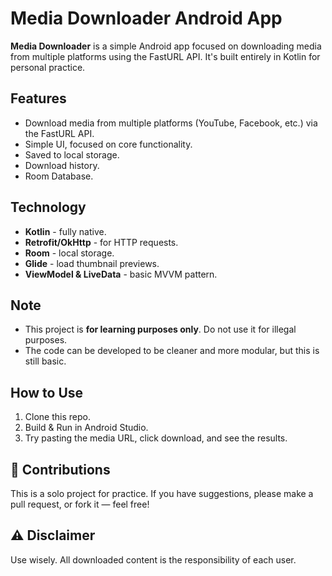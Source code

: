 # Media Downloader Android App

**Media Downloader** is a simple Android app focused on downloading media from multiple platforms using the FastURL API. It's built entirely in Kotlin for personal practice.

## Features
- Download media from multiple platforms (YouTube, Facebook, etc.) via the FastURL API.
- Simple UI, focused on core functionality.
- Saved to local storage.
- Download history.
- Room Database.

## Technology
- **Kotlin** - fully native.
- **Retrofit/OkHttp** - for HTTP requests.
- **Room** - local storage.
- **Glide** - load thumbnail previews.
- **ViewModel & LiveData** - basic MVVM pattern.

## Note
- This project is **for learning purposes only**. Do not use it for illegal purposes.
- The code can be developed to be cleaner and more modular, but this is still basic.

## How to Use
1. Clone this repo.
2. Build & Run in Android Studio.
3. Try pasting the media URL, click download, and see the results.

## 🙌 Contributions
This is a solo project for practice. If you have suggestions, please make a pull request, or fork it — feel free!

## ⚠️ Disclaimer
Use wisely. All downloaded content is the responsibility of each user.
